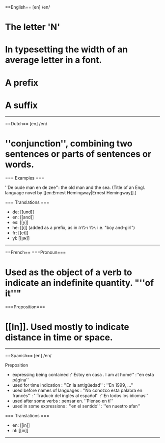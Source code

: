==English==
[en] /en/

# The letter 'N'
# In typesetting the width of an average letter in a font.
# A prefix
# A suffix
----
==Dutch==
[en] /en/

# ''conjunction'', combining two sentences or parts of sentences or words.

=== Examples ===

''De oude man en de zee'': the old man and the sea. (Title of an Engl. language novel by [[en:Ernest Hemingway|Ernest Hemingway]].)

=== Translations ===

* de: [[und]]
* en: [[and]]
* es: [[y]]
* he: [[ו]] (added as a prefix, as in  ילד וילדה. i.e. "boy and-girl")
* fr: [[et]]
* yi: [[און]]
----
==French==
===Pronoun===
# Used as the object of a verb to indicate an indefinite quantity. "''of it''"
===Preposition===
# [[In]].  Used mostly to indicate distance in time or space.
----
==Spanish==
[en] /en/ 

Preposition
*  expressing being contained
:''Estoy en casa . I am at home''
:''en esta página''
*  used for time indication
: ''En la antigüedad''
: ''En 1999, ...''
*  used before names of languages
: ''No conozco esta palabra en francés''
: ''Traducir del inglés al español''
:''En todos los idiomas''
*  used after some verbs
: pensar en. ''Pienso en tí''
* used in some expressions
: ''en el sentido''
: ''en nuestro afan''


=== Translations ===

* en: [[in]]
* nl: [[in]]

----